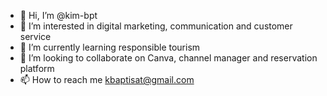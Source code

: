 - 👋 Hi, I’m @kim-bpt
- 👀 I’m interested in digital marketing, communication and customer service 
- 🌱 I’m currently learning responsible tourism
- 💞️ I’m looking to collaborate on Canva, channel manager and reservation platform 
- 📫 How to reach me kbaptisat@gmail.com

<!---
kim-bpt/kim-bpt is a ✨ special ✨ repository because its `README.md` (this file) appears on your GitHub profile.
You can click the Preview link to take a look at your changes.
--->
